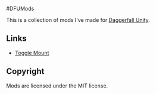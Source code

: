 #DFUMods 

This is a collection of mods I've made for [Daggerfall Unity](https://dfworkshop.net/).

## Links
- [Toggle Mount](https://forums.dfworkshop.net/viewtopic.php?f=14&t=2216)

## Copyright

Mods are licensed under the MIT license.
